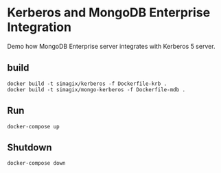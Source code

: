 # Kerberos and MongoDB Enterprise Integration
Demo how MongoDB Enterprise server integrates with Kerberos 5 server.

## build
```
docker build -t simagix/kerberos -f Dockerfile-krb .
docker build -t simagix/mongo-kerberos -f Dockerfile-mdb .
```

## Run
```
docker-compose up
```

## Shutdown
```
docker-compose down
```

